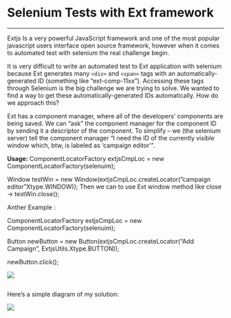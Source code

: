 # Selenium Tests with Ext framework 
---


Extjs Is a very powerful JavaScript framework and one of the most popular javascript users interface open source framework, however when it comes to automated test with selenium the real challenge begin.

It is very difficult to write an automated test to Ext application with selenium because Ext generates many `<div>` and `<span>` tags with an automatically-generated ID (something like “ext-comp-11xx”). Accessing these tags through Selenium is the big challenge we are trying to solve. We wanted to find a way to get these automatically-generated IDs automatically.
How do we approach this?

Ext has a component manager, where all of the developers’ components are being saved.  We can “ask” the component manager for the component ID by sending it a descriptor of the component. To simplify – we (the selenium server) tell the component manager “I need the ID of the currently visible window which, btw, is labeled as ‘campaign editor'”.

**Usage:**
ComponentLocatorFactory  extjsCmpLoc = new ComponentLocatorFactory(selenuim);

Window testWin = new Window(extjsCmpLoc.createLocator(”campaign editor”Xtype.WINDOW));
Then we can to use Ext window method like close -> testWin.close();

Anther Example :

ComponentLocatorFactory  extjsCmpLoc = new ComponentLocatorFactory(selenuim);

Button newButton = new  Button(extjsCmpLoc.createLocator(“Add Campaign”, ExtjsUtils.Xtype.BUTTON));

newButton.click();

![](https://i.imgur.com/PeTNvOn.png)


```

```
Here’s a simple diagram of my solution:

![](https://i.imgur.com/SU633ZX.png)

